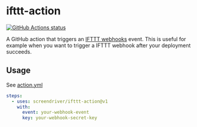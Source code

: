 # ifttt-action

[![GitHub Actions status](https://github.com/screendriver/ifttt-action/cibulb/workflows/CI/badge.svg)](https://github.com/screendriver/ifttt-action/cibulb/actions)

A GitHub action that triggers an [IFTTT webhooks](https://ifttt.com/maker_webhooks)
event. This is useful for example when you want to trigger a IFTTT webhook after
your deployment succeeds.

## Usage

See [action.yml](https://github.com/screendriver/ifttt-action/blob/master/action.yml)

```yaml
steps:
  - uses: screendriver/ifttt-action@v1
    with:
      event: your-webhook-event
      key: your-webhook-secret-key
```
